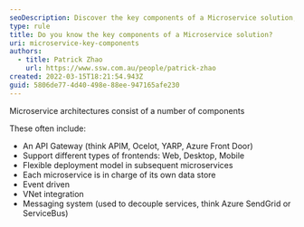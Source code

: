 ```yaml
---
seoDescription: Discover the key components of a Microservice solution, including API gateways, flexible deployment models, and event-driven architecture.
type: rule
title: Do you know the key components of a Microservice solution?
uri: microservice-key-components
authors:
  - title: Patrick Zhao
    url: https://www.ssw.com.au/people/patrick-zhao
created: 2022-03-15T18:21:54.943Z
guid: 5806de77-4d40-498e-88ee-947165afe230
---
```


Microservice architectures consist of a number of components

<!--endintro-->

These often include:

- An API Gateway (think APIM, Ocelot, YARP, Azure Front Door)
- Support different types of frontends: Web, Desktop, Mobile
- Flexible deployment model in subsequent microservices
- Each microservice is in charge of its own data store
- Event driven
- VNet integration
- Messaging system (used to decouple services, think Azure SendGrid or ServiceBus)
